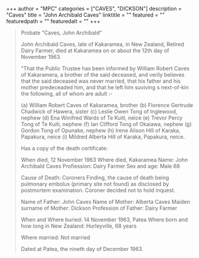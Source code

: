+++
author = "MPC"
categories = ["CAVES", "DICKSON"]
description = "Caves"
title = "John Archibald Caves"
linktitle = ""
featured = ""
featuredpath = ""
featuredalt = ""
+++

> 
> Probate "Caves, John Archibald"
> 
> John Archibald Caves, late of Kakaramea, in New Zealand, Retired Dairy Farmer, died at Kakaramea on or about the 12th day of November 1963.
> 
> "That the Public Trustee has been informed by William Robert Caves of Kakaramera, a brother of the said deceased, and verily believes that
> the said deceased was never married, that his father and his mother predeceaded him, and that he left him suviving s next-of-kin the following,
> all of whom are adult :-
> 
> (a) William Robert Caves of Kakaramea, brother
> (b) Florence Gertrude Chadwick of Hawera, sister
> (c) Leslie Owen Tong of Inglewood, nephew
> (d) Ena Winifred Wards of Te Kuiti, neice
> (e) Trevor Percy Tong of Te Kuiti, nephew
> (f) Ian Clifford Tong of Okaiawa, nephew
> (g) Gordon Tong of Opunake, nephew
> (h) Irene Alison Hill of Karaka, Papakura, neice
> (i) Mildred Alberta Hill of Karaka, Papakura, neice.
> 
> Has a copy of the death certificate:
> 
> When died, 12 November 1963
> Where died, Kakaramea
> Name: John Archibald Caves
> Profiession: Dairy Farmer
> Sex and age: Male 68
> 
> Cause of Death: Coroners Finding, the cause of death being pulmonary embolus (primary site not found) as disclosed by postmortem examination. Coroner decided not to hold inquest.
> 
> Name of Father: John Caves
> Name of Mother: Alberta Caves
> Maiden surname of Mother: Dickson
> Profession of Father: Dairy Farmer
> 
> When and Where buried: 14 November 1963, Patea
> Where born and how long in New Zealand: Hurleyville, 68 years
> 
> Where married: Not married
> 
> Dated at Patea, the nineth day of December 1963.

